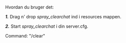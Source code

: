 Hvordan du bruger det:

***1.*** Drag n' drop *spray_clearchat* ind i resources mappen.

***2.*** Start *spray_clearchat* i din server.cfg.

Command: "/clear"
